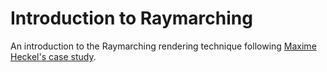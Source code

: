 # Introduction to Raymarching

An introduction to the Raymarching rendering technique following [Maxime Heckel's case study](https://blog.maximeheckel.com/posts/painting-with-math-a-gentle-study-of-raymarching/).